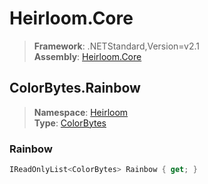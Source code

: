 # Heirloom.Core

> **Framework**: .NETStandard,Version=v2.1  
> **Assembly**: [Heirloom.Core][0]  

## ColorBytes.Rainbow

> **Namespace**: [Heirloom][0]  
> **Type**: [ColorBytes][1]  

### Rainbow

```cs
IReadOnlyList<ColorBytes> Rainbow { get; }
```

[0]: ../Heirloom.Core.md
[1]: Heirloom.ColorBytes.md
